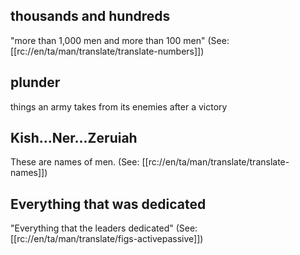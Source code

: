 ## thousands and hundreds ##

"more than 1,000 men and more than 100 men" (See: [[rc://en/ta/man/translate/translate-numbers]])

## plunder ##

things an army takes from its enemies after a victory

## Kish...Ner...Zeruiah ##

These are names of men. (See: [[rc://en/ta/man/translate/translate-names]])

## Everything that was dedicated ##

"Everything that the leaders dedicated" (See: [[rc://en/ta/man/translate/figs-activepassive]])